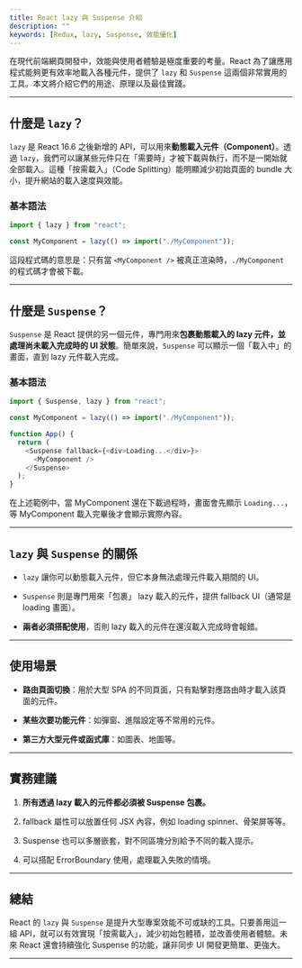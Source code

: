 ```yaml
---
title: React lazy 與 Suspense 介紹
description: ""
keywords: [Redux, lazy, Suspense, 效能優化]
---
```


在現代前端網頁開發中，效能與使用者體驗是極度重要的考量。React 為了讓應用程式能夠更有效率地載入各種元件，提供了 `lazy` 和 `Suspense` 這兩個非常實用的工具。本文將介紹它們的用途、原理以及最佳實踐。

---

## 什麼是 `lazy`？

`lazy` 是 React 16.6 之後新增的 API，可以用來**動態載入元件（Component）**。透過 `lazy`，我們可以讓某些元件只在「需要時」才被下載與執行，而不是一開始就全部載入。這種「按需載入」（Code Splitting）能明顯減少初始頁面的 bundle 大小，提升網站的載入速度與效能。

### 基本語法

```javascript
import { lazy } from "react";

const MyComponent = lazy(() => import("./MyComponent"));
```

這段程式碼的意思是：只有當 `<MyComponent />` 被真正渲染時，`./MyComponent` 的程式碼才會被下載。

---

## 什麼是 `Suspense`？

`Suspense` 是 React 提供的另一個元件，專門用來**包裹動態載入的 lazy 元件，並處理尚未載入完成時的 UI 狀態**。簡單來說，`Suspense` 可以顯示一個「載入中」的畫面，直到 lazy 元件載入完成。

### 基本語法

```javascript
import { Suspense, lazy } from "react";

const MyComponent = lazy(() => import("./MyComponent"));

function App() {
  return (
    <Suspense fallback={<div>Loading...</div>}>
      <MyComponent />
    </Suspense>
  );
}
```

在上述範例中，當 MyComponent 還在下載過程時，畫面會先顯示 `Loading...`，等 MyComponent 載入完畢後才會顯示實際內容。

---

## `lazy` 與 `Suspense` 的關係

- `lazy` 讓你可以動態載入元件，但它本身無法處理元件載入期間的 UI。

- `Suspense` 則是專門用來「包裹」 lazy 載入的元件，提供 fallback UI（通常是 loading 畫面）。

- **兩者必須搭配使用**，否則 lazy 載入的元件在還沒載入完成時會報錯。

---

## 使用場景

- **路由頁面切換**：用於大型 SPA 的不同頁面，只有點擊對應路由時才載入該頁面的元件。

- **某些次要功能元件**：如彈窗、進階設定等不常用的元件。

- **第三方大型元件或函式庫**：如圖表、地圖等。

---

## 實務建議

1. **所有透過 lazy 載入的元件都必須被 Suspense 包裹。**

2. fallback 屬性可以放置任何 JSX 內容，例如 loading spinner、骨架屏等等。

3. Suspense 也可以多層嵌套，對不同區塊分別給予不同的載入提示。

4. 可以搭配 ErrorBoundary 使用，處理載入失敗的情境。

---

## 總結

React 的 `lazy` 與 `Suspense` 是提升大型專案效能不可或缺的工具。只要善用這一組 API，就可以有效實現「按需載入」，減少初始包體積，並改善使用者體驗。未來 React 還會持續強化 Suspense 的功能，讓非同步 UI 開發更簡單、更強大。

---
